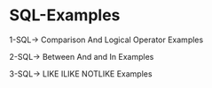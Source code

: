 # SQL-Examples

1-SQL-> Comparison And Logical Operator Examples

2-SQL-> Between And and In Examples

3-SQL-> LIKE ILIKE NOTLIKE Examples
